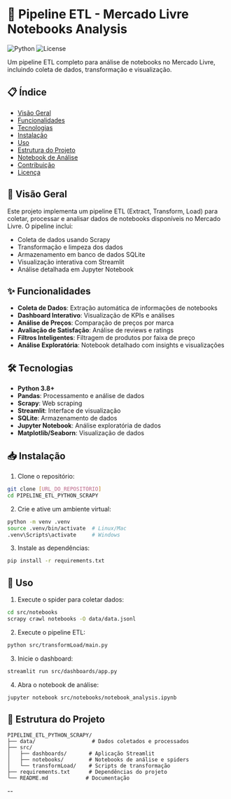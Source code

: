 # 🚀 Pipeline ETL - Mercado Livre Notebooks Analysis

![Python](https://img.shields.io/badge/python-3.8%2B-blue)
![License](https://img.shields.io/badge/license-MIT-green)

Um pipeline ETL completo para análise de notebooks no Mercado Livre, incluindo coleta de dados, transformação e visualização.

## 📋 Índice

- [Visão Geral](#-visão-geral)
- [Funcionalidades](#-funcionalidades)
- [Tecnologias](#-tecnologias)
- [Instalação](#-instalação)
- [Uso](#-uso)
- [Estrutura do Projeto](#-estrutura-do-projeto)
- [Notebook de Análise](#-notebook-de-análise)
- [Contribuição](#-contribuição)
- [Licença](#-licença)

## 🌟 Visão Geral

Este projeto implementa um pipeline ETL (Extract, Transform, Load) para coletar, processar e analisar dados de notebooks disponíveis no Mercado Livre. O pipeline inclui:

- Coleta de dados usando Scrapy
- Transformação e limpeza dos dados
- Armazenamento em banco de dados SQLite
- Visualização interativa com Streamlit
- Análise detalhada em Jupyter Notebook

## ✨ Funcionalidades

- **Coleta de Dados**: Extração automática de informações de notebooks
- **Dashboard Interativo**: Visualização de KPIs e análises
- **Análise de Preços**: Comparação de preços por marca
- **Avaliação de Satisfação**: Análise de reviews e ratings
- **Filtros Inteligentes**: Filtragem de produtos por faixa de preço
- **Análise Exploratória**: Notebook detalhado com insights e visualizações

## 🛠️ Tecnologias

- **Python 3.8+**
- **Pandas**: Processamento e análise de dados
- **Scrapy**: Web scraping
- **Streamlit**: Interface de visualização
- **SQLite**: Armazenamento de dados
- **Jupyter Notebook**: Análise exploratória de dados
- **Matplotlib/Seaborn**: Visualização de dados

## 📥 Instalação

1. Clone o repositório:
```bash
git clone [URL_DO_REPOSITÓRIO]
cd PIPELINE_ETL_PYTHON_SCRAPY
```

2. Crie e ative um ambiente virtual:
```bash
python -m venv .venv
source .venv/bin/activate  # Linux/Mac
.venv\Scripts\activate     # Windows
```

3. Instale as dependências:
```bash
pip install -r requirements.txt
```

## 🚀 Uso

1. Execute o spider para coletar dados:
```bash
cd src/notebooks
scrapy crawl notebooks -O data/data.jsonl
```

2. Execute o pipeline ETL:
```bash
python src/transformLoad/main.py
```

3. Inicie o dashboard:
```bash
streamlit run src/dashboards/app.py
```

4. Abra o notebook de análise:
```bash
jupyter notebook src/notebooks/notebook_analysis.ipynb
```

## 📁 Estrutura do Projeto

```
PIPELINE_ETL_PYTHON_SCRAPY/
├── data/                  # Dados coletados e processados
├── src/
│   ├── dashboards/       # Aplicação Streamlit
│   ├── notebooks/        # Notebooks de análise e spiders
│   └── transformLoad/    # Scripts de transformação
├── requirements.txt      # Dependências do projeto
└── README.md            # Documentação
```

--
